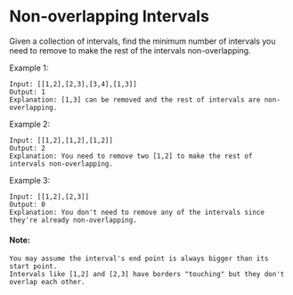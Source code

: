 # Non-overlapping Intervals

Given a collection of intervals, find the minimum number of intervals you need to remove to make the rest of the intervals non-overlapping.

Example 1:

	Input: [[1,2],[2,3],[3,4],[1,3]]
	Output: 1
	Explanation: [1,3] can be removed and the rest of intervals are non-overlapping.

Example 2:

	Input: [[1,2],[1,2],[1,2]]
	Output: 2
	Explanation: You need to remove two [1,2] to make the rest of intervals non-overlapping.

Example 3:

	Input: [[1,2],[2,3]]
	Output: 0
	Explanation: You don't need to remove any of the intervals since they're already non-overlapping.
 

#### Note:

	You may assume the interval's end point is always bigger than its start point.
	Intervals like [1,2] and [2,3] have borders "touching" but they don't overlap each other.
